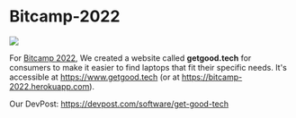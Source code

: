 # Bitcamp-2022
![](https://challengepost-s3-challengepost.netdna-ssl.com/photos/production/software_photos/001/900/967/datas/gallery.jpg)

For [Bitcamp 2022](bit.camp), We created a website called **getgood.tech** for consumers to make it easier to find laptops that fit their specific needs. 
It's accessible at https://www.getgood.tech (or at https://bitcamp-2022.herokuapp.com).

Our DevPost: https://devpost.com/software/get-good-tech
